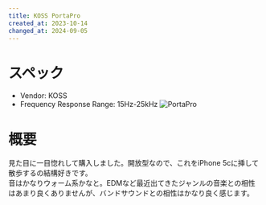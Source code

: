```yaml
---
title: KOSS PortaPro
created_at: 2023-10-14
changed_at: 2024-09-05
---
```


# スペック
- Vendor: KOSS
- Frequency Response Range: 15Hz-25kHz
![PortaPro](https://i.imgur.com/D3OOhL7.jpg)

# 概要
見た目に一目惚れして購入しました。開放型なので、これをiPhone 5cに挿して散歩するの結構好きです。<br>音はかなりウォーム系かなと。EDMなど最近出てきたジャンルの音楽との相性はあまり良くありませんが、バンドサウンドとの相性はかなり良く感じます。
